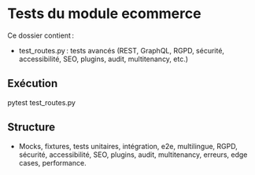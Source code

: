 # Tests du module ecommerce

Ce dossier contient :
- test_routes.py : tests avancés (REST, GraphQL, RGPD, sécurité, accessibilité, SEO, plugins, audit, multitenancy, etc.)

## Exécution
pytest test_routes.py

## Structure
- Mocks, fixtures, tests unitaires, intégration, e2e, multilingue, RGPD, sécurité, accessibilité, SEO, plugins, audit, multitenancy, erreurs, edge cases, performance.
